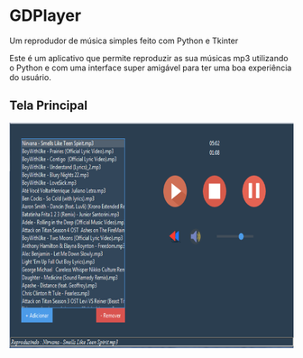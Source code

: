 # GDPlayer
Um reprodudor de música simples feito com Python e Tkinter

Este é um aplicativo que permite reproduzir as sua músicas mp3 utilizando o Python e com uma interface super amigável para ter uma boa experiência do usuário.

## Tela Principal
<img src="images/TELA_INICIAL.PNG" align="center" height="400">
